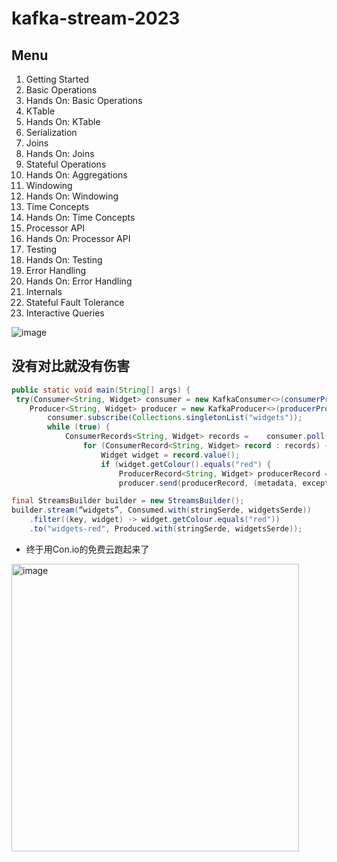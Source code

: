 # kafka-stream-2023

## Menu

1. Getting Started
2. Basic Operations
3. Hands On: Basic Operations
4. KTable
5. Hands On: KTable
6. Serialization
7. Joins
8. Hands On: Joins
9. Stateful Operations
10. Hands On: Aggregations
11. Windowing
12. Hands On: Windowing
13. Time Concepts
14. Hands On: Time Concepts
15. Processor API
16. Hands On: Processor API
17. Testing
18. Hands On: Testing
19. Error Handling
20. Hands On: Error Handling
21. Internals
22. Stateful Fault Tolerance
23. Interactive Queries

![image](https://github.com/szy0syz/kafka-stream-2023/assets/10555820/376f914a-f729-4434-b65f-305a4a13a5d2)

## 没有对比就没有伤害

```java
public static void main(String[] args) {
 try(Consumer<String, Widget> consumer = new KafkaConsumer<>(consumerProperties());
    Producer<String, Widget> producer = new KafkaProducer<>(producerProperties())) {
        consumer.subscribe(Collections.singletonList("widgets"));
        while (true) {
            ConsumerRecords<String, Widget> records =    consumer.poll(Duration.ofSeconds(5));
                for (ConsumerRecord<String, Widget> record : records) {
                    Widget widget = record.value();
                    if (widget.getColour().equals("red") {
                        ProducerRecord<String, Widget> producerRecord = new ProducerRecord<>("widgets-red", record.key(), widget);
                        producer.send(producerRecord, (metadata, exception)-> {…….} );
```

```java
final StreamsBuilder builder = new StreamsBuilder();
builder.stream(“widgets”, Consumed.with(stringSerde, widgetsSerde))
    .filter((key, widget) -> widget.getColour.equals("red"))
    .to("widgets-red", Produced.with(stringSerde, widgetsSerde));
```

- 终于用Con.io的免费云跑起来了

<img width="460" alt="image" src="https://github.com/szy0syz/kafka-stream-2023/assets/10555820/18eb319d-185f-424a-a886-d9bbb290bb65">
